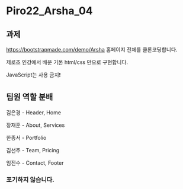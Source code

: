 # Piro22_Arsha_04

## 과제
https://bootstrapmade.com/demo/Arsha 홈페이지 전체를 클론코딩합니다.

제로초 인강에서 배운 기본 html/css 만으로 구현합니다.

JavaScript는 사용 금지❗

## 팀원 역할 분배
김은경 - Header, Home

장재훈 - About, Services

한종서 - Portfolio

김선주 - Team, Pricing

임진수 - Contact, Footer

### 포기하지 않습니다.

